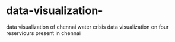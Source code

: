 # data-visualization-
data visualization of chennai water crisis
data visualization on four reserviours present in chennai 
